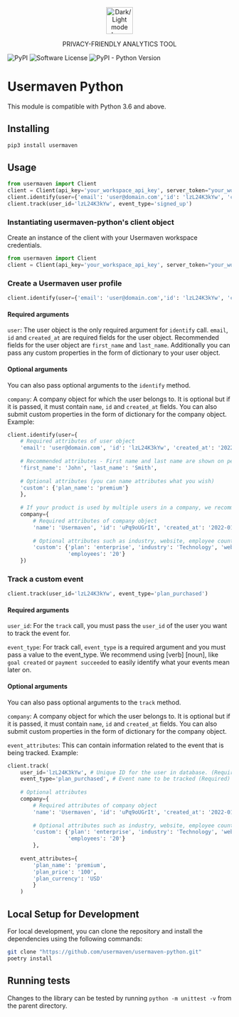 <p align="center">
  <a href="https://usermaven.com/">
    <picture>
        <source media="(prefers-color-scheme: dark)" srcset="https://storage.googleapis.com/lumotive-web-storage/usermaven/usermaven-white.png" height="60">
        <img alt="Dark/Light mode logos" src="https://storage.googleapis.com/lumotive-web-storage/usermaven/usermaven-dark.webp" height="60">
    </picture>
  </a>
  <p align="center">PRIVACY-FRIENDLY ANALYTICS TOOL</p>
</p>

![PyPI](https://img.shields.io/badge/pypi-v0.1.1-blue)
![Software License](https://img.shields.io/badge/license-MIT-green)
![PyPI - Python Version](https://img.shields.io/badge/python-3.6%20and%20above-blue)

# Usermaven Python 

This module is compatible with Python 3.6 and above.

## Installing

```bash
pip3 install usermaven
```

## Usage

```python
from usermaven import Client
client = Client(api_key='your_workspace_api_key', server_token="your_workspace_server_token")
client.identify(user={'email': 'user@domain.com','id': 'lzL24K3kYw', 'created_at': '2022-01-20T09:55:35'})
client.track(user_id='lzL24K3kYw', event_type='signed_up')
```

### Instantiating usermaven-python's client object

Create an instance of the client with your Usermaven workspace credentials.

```python
from usermaven import Client
client = Client(api_key='your_workspace_api_key', server_token="your_workspace_server_token")
```

### Create a Usermaven user profile

```python
client.identify(user={'email': 'user@domain.com','id': 'lzL24K3kYw', 'created_at': '2022-01-20T09:55:35'})
```

#### Required arguments
`user`: The user object is the only required argument for `identify` call. `email`, `id` and `created_at` are required
fields for the user object. Recommended fields for the user object are `first_name` and `last_name`. Additionally you 
can pass any custom properties in the form of dictionary to your user object.

#### Optional arguments
You can also pass optional arguments to the `identify` method.

`company`: A company object for which the user belongs to. It is optional but if it is passed, it must contain `name`,
`id` and `created_at` fields. You can also submit custom properties in the form of dictionary for the company object. 
Example:
```python
client.identify(user={
    # Required attributes of user object
    'email': 'user@domain.com', 'id': 'lzL24K3kYw', 'created_at': '2022-01-20T09:55:35',
    
    # Recommended attributes - First name and last name are shown on people pages.
    'first_name': 'John', 'last_name': 'Smith',
    
    # Optional attributes (you can name attributes what you wish)
    'custom': {'plan_name': 'premium'}
    }, 
    
    # If your product is used by multiple users in a company, we recommend to pass the Company attributes.
    company={
        # Required attributes of company object
        'name': 'Usermaven', 'id': 'uPq9oUGrIt', 'created_at': '2022-01-20T09:55:35',
        
        # Optional attributes such as industry, website, employee count etc.
        'custom': {'plan': 'enterprise', 'industry': 'Technology', 'website': 'https://usermaven.com', 
                   'employees': '20'}
    })
```

### Track a custom event

```python
client.track(user_id='lzL24K3kYw', event_type='plan_purchased')
```

#### Required arguments
`user_id`: For the `track` call, you must pass the `user_id` of the user you want to track the event for.

`event_type`: For track call, `event_type` is a required argument and you must pass a value to the event_type.
We recommend using [verb] [noun], like `goal created` or `payment succeeded` to easily identify what your events mean
later on.

#### Optional arguments
You can also pass optional arguments to the `track` method.

`company`: A company object for which the user belongs to. It is optional but if it is passed, it must contain `name`,
`id` and `created_at` fields. You can also submit custom properties in the form of dictionary for the company object.

`event_attributes`: This can contain information related to the event that is being tracked. Example:
```python
client.track(
    user_id='lzL24K3kYw', # Unique ID for the user in database. (Required)
    event_type='plan_purchased', # Event name to be tracked (Required)
    
    # Optional attributes
    company={
        # Required attributes of company object
        'name': 'Usermaven', 'id': 'uPq9oUGrIt', 'created_at': '2022-01-20T09:55:35',
        
        # Optional attributes such as industry, website, employee count etc.
        'custom': {'plan': 'enterprise', 'industry': 'Technology', 'website': 'https://usermaven.com', 
                   'employees': '20'}
        },
    
    event_attributes={
        'plan_name': 'premium',
        'plan_price': '100',
        'plan_currency': 'USD'
        }
    )
```

## Local Setup for Development
For local development, you can clone the repository and install the dependencies using the following commands:

```bash
git clone "https://github.com/usermaven/usermaven-python.git"
poetry install
```

## Running tests

Changes to the library can be tested by running `python -m unittest -v` from the parent directory.
